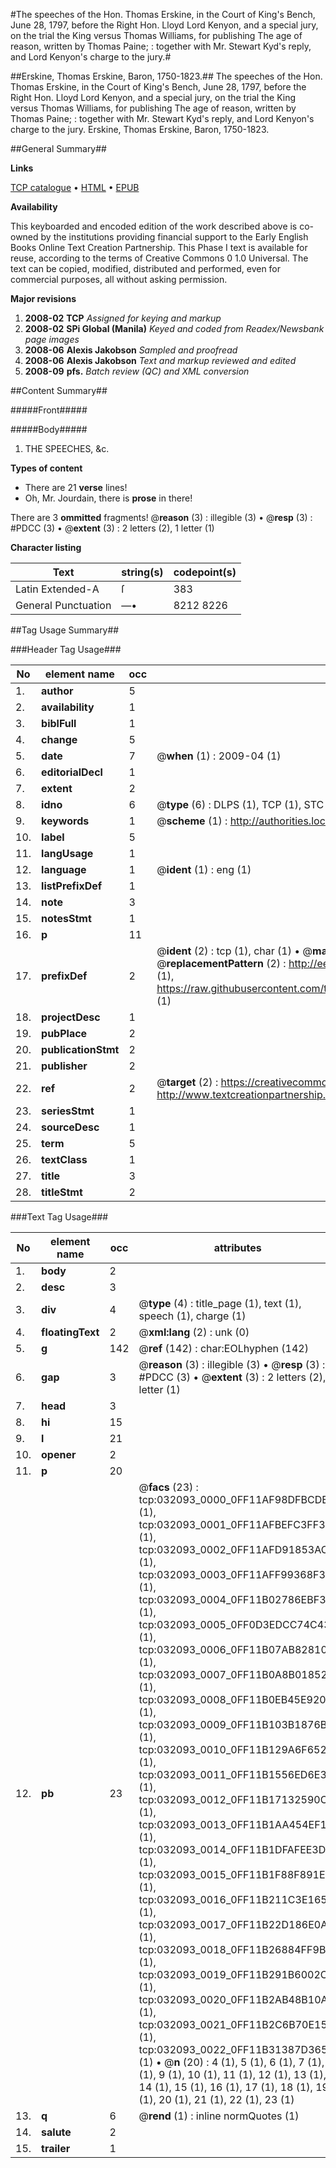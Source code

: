 #The speeches of the Hon. Thomas Erskine, in the Court of King's Bench, June 28, 1797, before the Right Hon. Lloyd Lord Kenyon, and a special jury, on the trial the King versus Thomas Williams, for publishing The age of reason, written by Thomas Paine; : together with Mr. Stewart Kyd's reply, and Lord Kenyon's charge to the jury.#

##Erskine, Thomas Erskine, Baron, 1750-1823.##
The speeches of the Hon. Thomas Erskine, in the Court of King's Bench, June 28, 1797, before the Right Hon. Lloyd Lord Kenyon, and a special jury, on the trial the King versus Thomas Williams, for publishing The age of reason, written by Thomas Paine; : together with Mr. Stewart Kyd's reply, and Lord Kenyon's charge to the jury.
Erskine, Thomas Erskine, Baron, 1750-1823.

##General Summary##

**Links**

[TCP catalogue](http://www.ota.ox.ac.uk/tcp/)  • 
[HTML](http://tei.it.ox.ac.uk/tcp/Texts-HTML/free/N24/N24277.html)  • 
[EPUB](http://tei.it.ox.ac.uk/tcp/Texts-EPUB/free/N24/N24277.epub)

**Availability**

This keyboarded and encoded edition of the
	       work described above is co-owned by the institutions
	       providing financial support to the Early English Books
	       Online Text Creation Partnership. This Phase I text is
	       available for reuse, according to the terms of Creative
	       Commons 0 1.0 Universal. The text can be copied,
	       modified, distributed and performed, even for
	       commercial purposes, all without asking permission.

**Major revisions**

1. __2008-02__ __TCP__ *Assigned for keying and markup*
1. __2008-02__ __SPi Global (Manila)__ *Keyed and coded from Readex/Newsbank page images*
1. __2008-06__ __Alexis Jakobson__ *Sampled and proofread*
1. __2008-06__ __Alexis Jakobson__ *Text and markup reviewed and edited*
1. __2008-09__ __pfs.__ *Batch review (QC) and XML conversion*

##Content Summary##

#####Front#####

#####Body#####

1. THE SPEECHES, &c.

**Types of content**

  * There are 21 **verse** lines!
  * Oh, Mr. Jourdain, there is **prose** in there!

There are 3 **ommitted** fragments! 
 @__reason__ (3) : illegible (3)  •  @__resp__ (3) : #PDCC (3)  •  @__extent__ (3) : 2 letters (2), 1 letter (1)

**Character listing**


|Text|string(s)|codepoint(s)|
|---|---|---|
|Latin Extended-A|ſ|383|
|General Punctuation|—•|8212 8226|

##Tag Usage Summary##

###Header Tag Usage###

|No|element name|occ|attributes|
|---|---|---|---|
|1.|__author__|5||
|2.|__availability__|1||
|3.|__biblFull__|1||
|4.|__change__|5||
|5.|__date__|7| @__when__ (1) : 2009-04 (1)|
|6.|__editorialDecl__|1||
|7.|__extent__|2||
|8.|__idno__|6| @__type__ (6) : DLPS (1), TCP (1), STC (1), NOTIS (1), IMAGE-SET (1), EVANS-CITATION (1)|
|9.|__keywords__|1| @__scheme__ (1) : http://authorities.loc.gov/ (1)|
|10.|__label__|5||
|11.|__langUsage__|1||
|12.|__language__|1| @__ident__ (1) : eng (1)|
|13.|__listPrefixDef__|1||
|14.|__note__|3||
|15.|__notesStmt__|1||
|16.|__p__|11||
|17.|__prefixDef__|2| @__ident__ (2) : tcp (1), char (1)  •  @__matchPattern__ (2) : ([0-9\-]+):([0-9IVX]+) (1), (.+) (1)  •  @__replacementPattern__ (2) : http://eebo.chadwyck.com/downloadtiff?vid=$1&page=$2 (1), https://raw.githubusercontent.com/textcreationpartnership/Texts/master/tcpchars.xml#$1 (1)|
|18.|__projectDesc__|1||
|19.|__pubPlace__|2||
|20.|__publicationStmt__|2||
|21.|__publisher__|2||
|22.|__ref__|2| @__target__ (2) : https://creativecommons.org/publicdomain/zero/1.0/ (1), http://www.textcreationpartnership.org/docs/. (1)|
|23.|__seriesStmt__|1||
|24.|__sourceDesc__|1||
|25.|__term__|5||
|26.|__textClass__|1||
|27.|__title__|3||
|28.|__titleStmt__|2||


###Text Tag Usage###

|No|element name|occ|attributes|
|---|---|---|---|
|1.|__body__|2||
|2.|__desc__|3||
|3.|__div__|4| @__type__ (4) : title_page (1), text (1), speech (1), charge (1)|
|4.|__floatingText__|2| @__xml:lang__ (2) : unk (0)|
|5.|__g__|142| @__ref__ (142) : char:EOLhyphen (142)|
|6.|__gap__|3| @__reason__ (3) : illegible (3)  •  @__resp__ (3) : #PDCC (3)  •  @__extent__ (3) : 2 letters (2), 1 letter (1)|
|7.|__head__|3||
|8.|__hi__|15||
|9.|__l__|21||
|10.|__opener__|2||
|11.|__p__|20||
|12.|__pb__|23| @__facs__ (23) : tcp:032093_0000_0FF11AF98DFBCDB0 (1), tcp:032093_0001_0FF11AFBEFC3FF30 (1), tcp:032093_0002_0FF11AFD91853AC0 (1), tcp:032093_0003_0FF11AFF99368F30 (1), tcp:032093_0004_0FF11B02786EBF30 (1), tcp:032093_0005_0FF0D3EDCC74C438 (1), tcp:032093_0006_0FF11B07AB828108 (1), tcp:032093_0007_0FF11B0A8B018528 (1), tcp:032093_0008_0FF11B0EB45E9208 (1), tcp:032093_0009_0FF11B103B1876B8 (1), tcp:032093_0010_0FF11B129A6F6520 (1), tcp:032093_0011_0FF11B1556ED6E38 (1), tcp:032093_0012_0FF11B17132590C8 (1), tcp:032093_0013_0FF11B1AA454EF10 (1), tcp:032093_0014_0FF11B1DFAFEE3D8 (1), tcp:032093_0015_0FF11B1F88F891E0 (1), tcp:032093_0016_0FF11B211C3E1658 (1), tcp:032093_0017_0FF11B22D186E0A0 (1), tcp:032093_0018_0FF11B26884FF9B8 (1), tcp:032093_0019_0FF11B291B6002C8 (1), tcp:032093_0020_0FF11B2AB48B10A8 (1), tcp:032093_0021_0FF11B2C6B70E150 (1), tcp:032093_0022_0FF11B31387D3650 (1)  •  @__n__ (20) : 4 (1), 5 (1), 6 (1), 7 (1), 8 (1), 9 (1), 10 (1), 11 (1), 12 (1), 13 (1), 14 (1), 15 (1), 16 (1), 17 (1), 18 (1), 19 (1), 20 (1), 21 (1), 22 (1), 23 (1)|
|13.|__q__|6| @__rend__ (1) : inline normQuotes (1)|
|14.|__salute__|2||
|15.|__trailer__|1||

